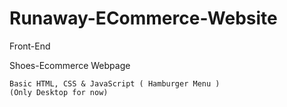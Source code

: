 # Runaway-ECommerce-Website
  
Front-End

  Shoes-Ecommerce Webpage 
 
    Basic HTML, CSS & JavaScript ( Hamburger Menu )
    (Only Desktop for now)

